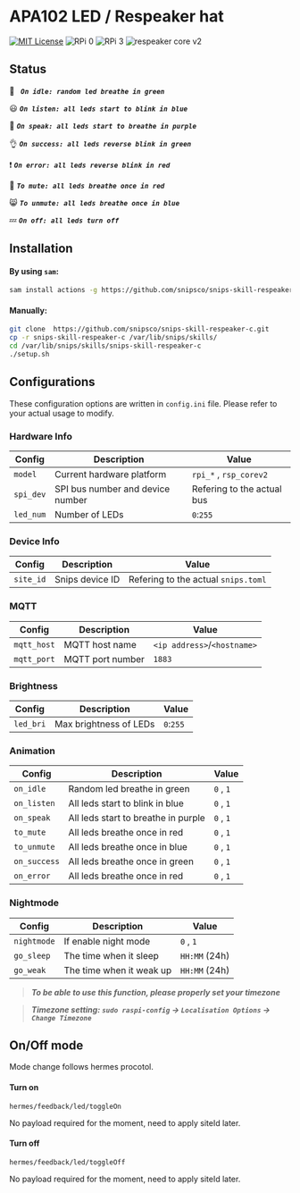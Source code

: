 # APA102 LED / Respeaker hat

[![MIT License](https://img.shields.io/badge/license-MIT-blue.svg)](https://raw.githubusercontent.com/snipsco/snips-skill-owm/master/LICENSE.txt)
![RPi 0](https://img.shields.io/badge/RPi%200-success-brightgreen.svg)
![RPi 3](https://img.shields.io/badge/RPi%203-success-brightgreen.svg)
![respeaker core v2](https://img.shields.io/badge/respeaker%20core%20v2-success-brightgreen.svg)

## Status

:rocket: ***``` On idle: random led breathe in green```***

:smiley: ***```On listen: all leds start to blink in blue```***

:loudspeaker: ***```On speak: all leds start to breathe in purple```***

:ok_hand: ***```On success: all leds reverse blink in green```***

:exclamation: ***```On error: all leds reverse blink in red```***

:speak_no_evil: ***```To mute: all leds breathe once in red```***

:smile_cat: ***```To unmute: all leds breathe once in blue```***

:zzz: ***```On off: all leds turn off```***

## Installation

#### By using `sam`:

```bash
sam install actions -g https://github.com/snipsco/snips-skill-respeaker-c.git
```

#### Manually:

```bash
git clone  https://github.com/snipsco/snips-skill-respeaker-c.git
cp -r snips-skill-respeaker-c /var/lib/snips/skills/
cd /var/lib/snips/skills/snips-skill-respeaker-c
./setup.sh
```

## Configurations

These configuration options are written in `config.ini` file. Please refer to your actual usage to modify.

### Hardware Info

| Config | Description | Value | 
| --- | --- | --- |
| `model` | Current hardware platform | `rpi_*` , `rsp_corev2` |
| `spi_dev` | SPI bus number and device number | Refering to the actual bus | 
| `led_num` | Number of LEDs | `0`:`255` |

### Device Info

| Config | Description | Value |
| --- | --- | --- |
| `site_id` | Snips device ID | Refering to the actual `snips.toml` |

### MQTT

| Config | Description | Value |
| --- | --- | --- |
| `mqtt_host` | MQTT host name | `<ip address>`/`<hostname>` |
| `mqtt_port` | MQTT port number | `1883` |

### Brightness

| Config | Description | Value |
| --- | --- | --- |
| `led_bri` | Max brightness of LEDs | `0`:`255` |

### Animation 

| Config | Description | Value |
| --- | --- | --- |
| `on_idle` | Random led breathe in green | `0` , `1` |
| `on_listen` | All leds start to blink in blue | `0` , `1` |
| `on_speak` | All leds start to breathe in purple | `0` , `1` |
| `to_mute` | All leds breathe once in red | `0` , `1` |
| `to_unmute` | All leds breathe once in blue | `0` , `1` |
| `on_success` | All leds breathe once in green | `0` , `1` |
| `on_error` | All leds breathe once in red | `0` , `1` |

### Nightmode

| Config | Description | Value |
| --- | --- | --- |
| `nightmode` | If enable night mode | `0` , `1` |
| `go_sleep` | The time when it sleep | `HH:MM` (24h) | 
| `go_weak` | The time when it weak up | `HH:MM` (24h) | 

> ***To be able to use this function, please properly set your timezone***

> ***Timezone setting: `sudo raspi-config` -> `Localisation Options` -> `Change Timezone`***

## On/Off mode

Mode change follows hermes procotol.

#### Turn on
```
hermes/feedback/led/toggleOn
```
No payload required for the moment, need to apply siteId later. 

#### Turn off
```
hermes/feedback/led/toggleOff
```
No payload required for the moment, need to apply siteId later. 
